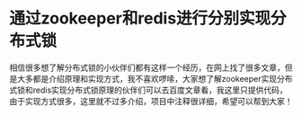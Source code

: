 # 通过zookeeper和redis进行分别实现分布式锁

相信很多想了解分布式锁的小伙伴们都有这样一个经历，在网上找了很多文章，但是大多都是介绍原理和实现方式，我不喜欢啰嗦，大家想了解zookeeper实现分布式锁和redis实现分布式锁原理的伙伴们可以去百度文章看，我这里只提供代码，由于实现方式很多，这里就不过多介绍，项目中注释很详细，希望可以帮到大家！
